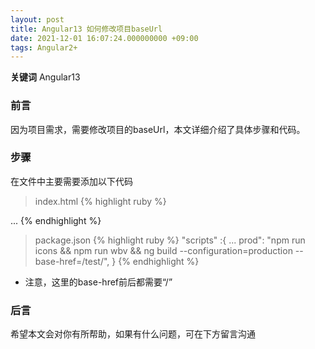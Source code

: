 ```yaml
---
layout: post
title: Angular13 如何修改项目baseUrl
date: 2021-12-01 16:07:24.000000000 +09:00
tags: Angular2+
---
```


**关键词** Angular13

### 前言
因为项目需求，需要修改项目的baseUrl，本文详细介绍了具体步骤和代码。

### 步骤
在文件中主要需要添加以下代码
> index.html
{% highlight ruby %}
<head>
  ...
  <base href="/test">
</head>
{% endhighlight %}

> package.json
{% highlight ruby %}
"scripts" :{
  ...
  prod": "npm run icons && npm run wbv && ng build --configuration=production --base-href=/test/", 
}
{% endhighlight %}

- 注意，这里的base-href前后都需要“/”

### 后言
希望本文会对你有所帮助，如果有什么问题，可在下方留言沟通